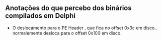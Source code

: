 ## Anotações do que percebo dos binários compilados em Delphi

- O deslocamento para o PE Header , que fica no offset 0x3c em disco.. normalemente desloca para o offset 0x100 em disco.
